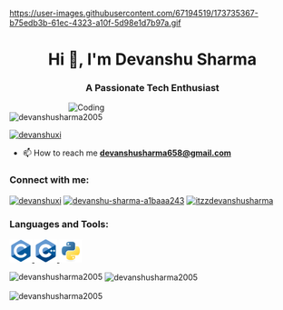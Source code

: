 https://user-images.githubusercontent.com/67194519/173735367-b75edb3b-61ec-4323-a10f-5d98e1d7b97a.gif
<h1 align="center">Hi 👋, I'm Devanshu Sharma</h1>
<h3 align="center">A Passionate Tech Enthusiast</h3>
<img align="right" alt="Coding" Width="400" src="https://i.pinimg.com/originals/54/e3/7d/54e37d8074ebcde1d96c77d7b2a7f310.gif">

<p align="left"> <img src="https://komarev.com/ghpvc/?username=devanshusharma2005&label=Profile%20views&color=0e75b6&style=flat" alt="devanshusharma2005" /> </p>

<p align="left"> <a href="https://twitter.com/devanshuxi" target="blank"><img src="https://img.shields.io/twitter/follow/devanshuxi?logo=twitter&style=for-the-badge" alt="devanshuxi" /></a> </p>

- 📫 How to reach me **devanshusharma658@gmail.com**

<h3 align="left">Connect with me:</h3>
<p align="left">
<a href="https://twitter.com/devanshuxi" target="blank"><img align="center" src="https://raw.githubusercontent.com/rahuldkjain/github-profile-readme-generator/master/src/images/icons/Social/twitter.svg" alt="devanshuxi" height="30" width="40" /></a>
<a href="https://linkedin.com/in/devanshu-sharma-a1baaa243" target="blank"><img align="center" src="https://raw.githubusercontent.com/rahuldkjain/github-profile-readme-generator/master/src/images/icons/Social/linked-in-alt.svg" alt="devanshu-sharma-a1baaa243" height="30" width="40" /></a>
<a href="https://www.leetcode.com/itzzdevanshusharma" target="blank"><img align="center" src="https://raw.githubusercontent.com/rahuldkjain/github-profile-readme-generator/master/src/images/icons/Social/leet-code.svg" alt="itzzdevanshusharma" height="30" width="40" /></a>
</p>

<h3 align="left">Languages and Tools:</h3>
<p align="left"> <a href="https://www.cprogramming.com/" target="_blank" rel="noreferrer"> <img src="https://raw.githubusercontent.com/devicons/devicon/master/icons/c/c-original.svg" alt="c" width="40" height="40"/> </a> <a href="https://www.w3schools.com/cpp/" target="_blank" rel="noreferrer"> <img src="https://raw.githubusercontent.com/devicons/devicon/master/icons/cplusplus/cplusplus-original.svg" alt="cplusplus" width="40" height="40"/> </a> <a href="https://www.python.org" target="_blank" rel="noreferrer"> <img src="https://raw.githubusercontent.com/devicons/devicon/master/icons/python/python-original.svg" alt="python" width="40" height="40"/> </a> </p>

<p><img align="left" src="https://github-readme-stats.vercel.app/api/top-langs?username=devanshusharma2005&show_icons=true&locale=en&layout=compact" alt="devanshusharma2005" /></p>

<p>&nbsp;<img align="center" src="https://github-readme-stats.vercel.app/api?username=devanshusharma2005&show_icons=true&locale=en" alt="devanshusharma2005" /></p>

<p><img align="center" src="https://github-readme-streak-stats.herokuapp.com/?user=devanshusharma2005&" alt="devanshusharma2005" /></p>
